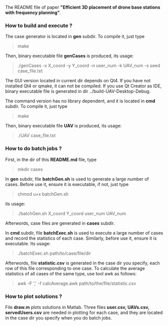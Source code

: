 The README file of paper **"Efficient 3D placement of drone base stations with frequency planning"**.

### How to build and execute ? ###
The case generator is located in **gen** subdir. To compile it, just type
> make

Then, binary executable file **genCases** is produced, its usage:
> ./genCases -x X_coord -y Y_coord -n user_num -k UAV_num -s seed case_file.txt

The GUI version located in current dir depends on Qt4. If you have not installed Qt4 or qmake, it can not be compiled. If you use Qt Creator as IDE, binary executable file is generated in dir ../build-UAV-Desktop-Debug.

The command version has no library dependent, and it is located in **cmd** subdir. To compile it, just type
> make

Then, binary executable file **UAV** is produced, its usage:
> ./UAV case_file.txt

### How to do batch jobs ? ###
First, in the dir of this **README.md** file, type
> mkdir cases

In **gen** subdir, file **batchGen.sh** is used to generate a large number of cases. Before use it, ensure it is executable, if not, just type
> chmod u+x batchGen.sh

its usage:
> ./batchGen.sh X_coord Y_coord user_num UAV_num

Afterwords, case files are generated in **cases** subdir.

In **cmd** subdir, file **batchExec.sh** is used to execute a large number of cases and record the statistics of each case. Similarly, before use it, ensure it is executable. Its usage:
> ./batchExec.sh path/to/case/file/dir

Afterwords, file **statistic.csv** is generated in the case dir you specify, each row of this file corresponding to one case. To calculate the average statistics of all cases of the same type, use tool awk as follows:
> awk -F ',' -f calcAverage.awk path/to/the/file/statistic.csv

### How to plot solutions ? ###
File **draw.m** plots solutions in Matlab. Three files **user.csv, UAVs.csv, servedUsers.csv** are needed in plotting for each case, and they are located in the case dir you specify when you do batch jobs.

